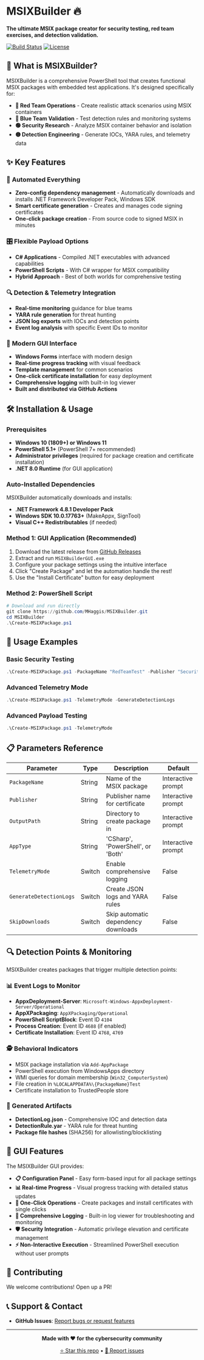 # MSIXBuilder 🔥

**The ultimate MSIX package creator for security testing, red team exercises, and detection validation.**

[![Build Status](https://github.com/MHaggis/MSIXBuilder/workflows/Build%20MSIXBuilder%20GUI/badge.svg)](https://github.com/MHaggis/MSIXBuilder/actions)
[![License](https://img.shields.io/badge/License-Apache%202.0-blue.svg)](LICENSE)

## 🎯 What is MSIXBuilder?

MSIXBuilder is a comprehensive PowerShell tool that creates functional MSIX packages with embedded test applications. It's designed specifically for:

- **🔴 Red Team Operations** - Create realistic attack scenarios using MSIX containers
- **🔵 Blue Team Validation** - Test detection rules and monitoring systems
- **🟢 Security Research** - Analyze MSIX container behavior and isolation
- **🟡 Detection Engineering** - Generate IOCs, YARA rules, and telemetry data

## ✨ Key Features

### 🚀 **Automated Everything**
- **Zero-config dependency management** - Automatically downloads and installs .NET Framework Developer Pack, Windows SDK
- **Smart certificate generation** - Creates and manages code signing certificates
- **One-click package creation** - From source code to signed MSIX in minutes

### 🎛️ **Flexible Payload Options**
- **C# Applications** - Compiled .NET executables with advanced capabilities
- **PowerShell Scripts** - With C# wrapper for MSIX compatibility
- **Hybrid Approach** - Best of both worlds for comprehensive testing

### 🔍 **Detection & Telemetry Integration**
- **Real-time monitoring** guidance for blue teams
- **YARA rule generation** for threat hunting
- **JSON log exports** with IOCs and detection points
- **Event log analysis** with specific Event IDs to monitor

### 🎨 **Modern GUI Interface**
- **Windows Forms** interface with modern design
- **Real-time progress tracking** with visual feedback
- **Template management** for common scenarios
- **One-click certificate installation** for easy deployment
- **Comprehensive logging** with built-in log viewer
- **Built and distributed via GitHub Actions**

## 🛠️ Installation & Usage

### **Prerequisites**
- **Windows 10 (1809+) or Windows 11**
- **PowerShell 5.1+** (PowerShell 7+ recommended)
- **Administrator privileges** (required for package creation and certificate installation)
- **.NET 8.0 Runtime** (for GUI application)

### **Auto-Installed Dependencies**
MSIXBuilder automatically downloads and installs:
- **.NET Framework 4.8.1 Developer Pack**
- **Windows SDK 10.0.17763+** (MakeAppx, SignTool)
- **Visual C++ Redistributables** (if needed)

### **Method 1: GUI Application (Recommended)**
1. Download the latest release from [GitHub Releases](https://github.com/MHaggis/MSIXBuilder/releases)
2. Extract and run `MSIXBuilderGUI.exe`
3. Configure your package settings using the intuitive interface
4. Click "Create Package" and let the automation handle the rest!
5. Use the "Install Certificate" button for easy deployment

### **Method 2: PowerShell Script**
```powershell
# Download and run directly
git clone https://github.com/MHaggis/MSIXBuilder.git
cd MSIXBuilder
.\Create-MSIXPackage.ps1
```

## 🎯 Usage Examples

### **Basic Security Testing**
```powershell
.\Create-MSIXPackage.ps1 -PackageName "RedTeamTest" -Publisher "SecurityResearch" -AppType "Both"
```

### **Advanced Telemetry Mode**
```powershell
.\Create-MSIXPackage.ps1 -TelemetryMode -GenerateDetectionLogs
```

### **Advanced Payload Testing**
```powershell
.\Create-MSIXPackage.ps1 -TelemetryMode
```

## 📋 Parameters Reference

| Parameter | Type | Description | Default |
|-----------|------|-------------|---------|
| `PackageName` | String | Name of the MSIX package | Interactive prompt |
| `Publisher` | String | Publisher name for certificate | Interactive prompt |
| `OutputPath` | String | Directory to create package in | Interactive prompt |
| `AppType` | String | 'CSharp', 'PowerShell', or 'Both' | Interactive prompt |
| `TelemetryMode` | Switch | Enable comprehensive logging | False |
| `GenerateDetectionLogs` | Switch | Create JSON logs and YARA rules | False |
| `SkipDownloads` | Switch | Skip automatic dependency downloads | False |

## 🔍 Detection Points & Monitoring

MSIXBuilder creates packages that trigger multiple detection points:

### **📊 Event Logs to Monitor**
- **AppxDeployment-Server**: `Microsoft-Windows-AppxDeployment-Server/Operational`
- **AppXPackaging**: `AppXPackaging/Operational`
- **PowerShell ScriptBlock**: Event ID `4104`
- **Process Creation**: Event ID `4688` (if enabled)
- **Certificate Installation**: Event ID `4768`, `4769`

### **🕵️ Behavioral Indicators**
- MSIX package installation via `Add-AppPackage`
- PowerShell execution from WindowsApps directory
- WMI queries for domain membership (`Win32_ComputerSystem`)
- File creation in `%LOCALAPPDATA%\{PackageName}Test`
- Certificate installation to TrustedPeople store

### **📝 Generated Artifacts**
- **DetectionLog.json** - Comprehensive IOC and detection data
- **DetectionRule.yar** - YARA rule for threat hunting
- **Package file hashes** (SHA256) for allowlisting/blocklisting

## 🎨 GUI Features

The MSIXBuilder GUI provides:

- **📋 Configuration Panel** - Easy form-based input for all package settings
- **📊 Real-time Progress** - Visual progress tracking with detailed status updates
- **🔧 One-Click Operations** - Create packages and install certificates with single clicks
- **📝 Comprehensive Logging** - Built-in log viewer for troubleshooting and monitoring
- **🛡️ Security Integration** - Automatic privilege elevation and certificate management
- **⚡ Non-Interactive Execution** - Streamlined PowerShell execution without user prompts

## 🤝 Contributing

We welcome contributions! Open up a PR!

## 📞 Support & Contact

- **GitHub Issues**: [Report bugs or request features](https://github.com/MHaggis/MSIXBuilder/issues)

---

<div align="center">

**Made with ❤️ for the cybersecurity community**

[⭐ Star this repo](https://github.com/MHaggis/MSIXBuilder) • [🐛 Report issues](https://github.com/MHaggis/MSIXBuilder/issues) 

</div> 